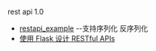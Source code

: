 rest api 1.0

- [restapi_example](https://github.com/flyhigher139/restapi_example)  --支持序列化 反序列化
- [使用 Flask 设计 RESTful APIs](https://wizardforcel.gitbooks.io/flask-extension-docs/content/flask-restful-2.html)

